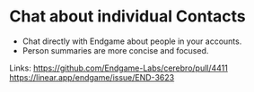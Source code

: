 # Chat about individual Contacts

- Chat directly with Endgame about people in your accounts.
- Person summaries are more concise and focused.

Links:
https://github.com/Endgame-Labs/cerebro/pull/4411
https://linear.app/endgame/issue/END-3623
